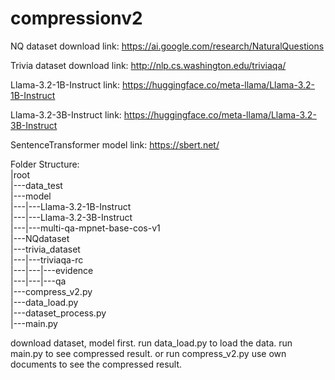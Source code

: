 # compressionv2
NQ dataset download link:
https://ai.google.com/research/NaturalQuestions

Trivia dataset download link:
http://nlp.cs.washington.edu/triviaqa/

Llama-3.2-1B-Instruct link:
https://huggingface.co/meta-llama/Llama-3.2-1B-Instruct

Llama-3.2-3B-Instruct link:
https://huggingface.co/meta-llama/Llama-3.2-3B-Instruct

SentenceTransformer model link:
https://sbert.net/

Folder Structure:  
|root  
|---data_test  
|---model  
|---|---Llama-3.2-1B-Instruct  
|---|---Llama-3.2-3B-Instruct  
|---|---multi-qa-mpnet-base-cos-v1  
|---NQdataset  
|---trivia_dataset  
|---|---triviaqa-rc  
|---|---|---evidence  
|---|---|---qa  
|---compress_v2.py  
|---data_load.py  
|---dataset_process.py  
|---main.py  

download dataset, model first.
run data_load.py to load the data.
run main.py to see compressed result.
or run compress_v2.py use own documents to see the compressed result.
